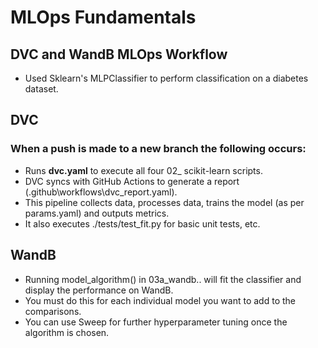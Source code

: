 # MLOps Fundamentals
## DVC and WandB MLOps Workflow
- Used Sklearn's MLPClassifier to perform classification on a diabetes dataset.

## DVC
### When a push is made to a new branch the following occurs:
- Runs <b>dvc.yaml</b> to execute all four 02_ scikit-learn scripts.
- DVC syncs with GitHub Actions to generate a report (.github\workflows\dvc_report.yaml).
- This pipeline collects data, processes data, trains the model (as per params.yaml) and outputs metrics.
- It also executes ./tests/test_fit.py for basic unit tests, etc.

## WandB
- Running model_algorithm() in 03a_wandb.. will fit the classifier and display the performance on WandB.
- You must do this for each individual model you want to add to the comparisons.
- You can use Sweep for further hyperparameter tuning once the algorithm is chosen.
